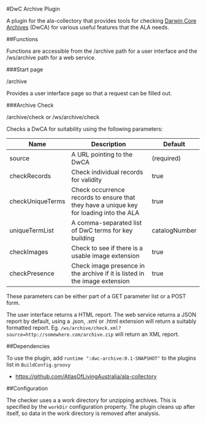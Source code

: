 #DwC Archive Plugin

A plugin for the ala-collectory that provides tools for
checking [Darwin Core Archives](http://www.gbif.org/resource/80636)
(DwCA) for various useful features that the ALA needs.
 

##Functions

Functions are accessible from the /archive path for a user interface
and the /ws/archive path for a web service.

###Start page

/archive

Provides a user interface page so that a request can be filled out.

###Archive Check

/archive/check or /ws/archive/check

Checks a DwCA for suitability using the following parameters:

|Name|Description|Default|
|----|-----------|-------|
|source|A URL pointing to the DwCA|(required)|
|checkRecords|Check individual records for validity|true|
|checkUniqueTerms|Check occurrence records to ensure that they have a unique key for loading into the ALA|true|
|uniqueTermList|A comma-separated list of DwC terms for key building|catalogNumber|
|checkImages|Check to see if there is a usable image extension|true|
|checkPresence|Check image presence in the archive if it is listed in the image extension|true|

These parameters can be either part of a GET parameter list or a POST form.

The user interface returns a HTML report. The web service returns a JSON report by default,
using a .json, .xml or .html extension will return a suitably formatted report.
Eg. `/ws/archive/check.xml?source=http://somewhere.com/archive.zip` will return an XML report.

##Dependencies

To use the plugin, add `runtime ":dwc-archive:0.1-SNAPSHOT"` to the plugins list in `BuildConfig.groovy`

* https://github.com/AtlasOfLivingAustralia/ala-collectory

##Configuration

The checker uses a a work directory for unzipping archives.
This is specified by the `workDir` configuration property.
The plugin cleans up after itself, so data in the work directory is removed
after analysis.
